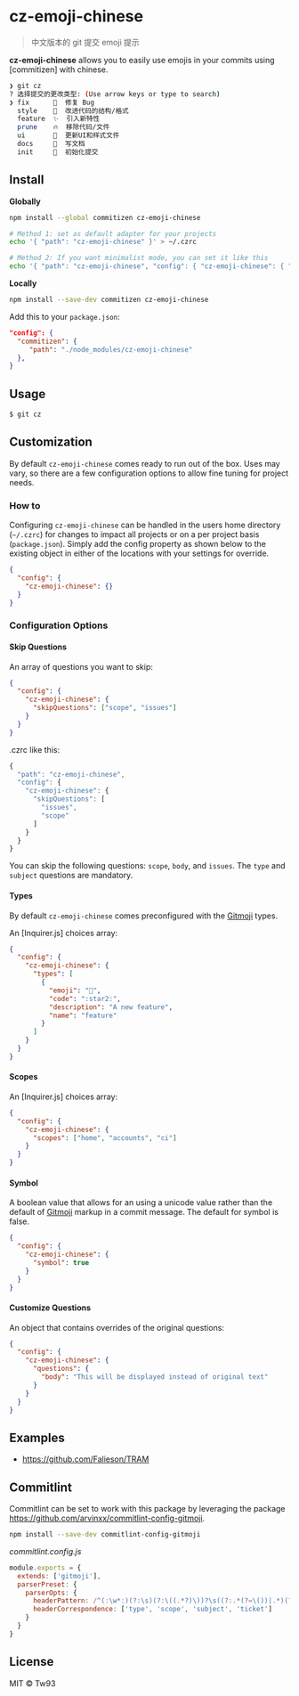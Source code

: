 # cz-emoji-chinese

> 中文版本的 git 提交 emoji 提示

**cz-emoji-chinese** allows you to easily use emojis in your commits using [commitizen] with chinese.

```sh
❯ git cz
? 选择提交的更改类型: (Use arrow keys or type to search)
❯ fix      🐛  修复 Bug
  style    🎨  改进代码的结构/格式
  feature  ✨  引入新特性
  prune    🔥  移除代码/文件
  ui       💄  更新UI和样式文件
  docs     📝  写文档
  init     🎉  初始化提交
```

## Install

**Globally**

```bash
npm install --global commitizen cz-emoji-chinese

# Method 1: set as default adapter for your projects
echo '{ "path": "cz-emoji-chinese" }' > ~/.czrc

# Method 2: If you want minimalist mode, you can set it like this
echo '{ "path": "cz-emoji-chinese", "config": { "cz-emoji-chinese": { "skipQuestions": [ "issues", "scope","body" ] } } }' > ~/.czrc
```

**Locally**

```bash
npm install --save-dev commitizen cz-emoji-chinese
```

Add this to your `package.json`:

```json
"config": {
  "commitizen": {
     "path": "./node_modules/cz-emoji-chinese"
  },
}
```

## Usage

```sh
$ git cz
```

## Customization

By default `cz-emoji-chinese` comes ready to run out of the box. Uses may vary, so there are a few configuration options to allow fine tuning for project needs.

### How to

Configuring `cz-emoji-chinese` can be handled in the users home directory (`~/.czrc`) for changes to impact all projects or on a per project basis (`package.json`). Simply add the config property as shown below to the existing object in either of the locations with your settings for override.

```json
{
  "config": {
    "cz-emoji-chinese": {}
  }
}
```

### Configuration Options

#### Skip Questions

An array of questions you want to skip:

```json
{
  "config": {
    "cz-emoji-chinese": {
      "skipQuestions": ["scope", "issues"]
    }
  }
}
```

.czrc like this:

```js
{
  "path": "cz-emoji-chinese",
  "config": {
    "cz-emoji-chinese": {
      "skipQuestions": [
        "issues",
        "scope"
      ]
    }
  }
}
```

You can skip the following questions: `scope`, `body`, and `issues`. The `type` and `subject` questions are mandatory.

#### Types

By default `cz-emoji-chinese` comes preconfigured with the [Gitmoji](https://gitmoji.carloscuesta.me/) types.

An [Inquirer.js] choices array:

```json
{
  "config": {
    "cz-emoji-chinese": {
      "types": [
        {
          "emoji": "🌟",
          "code": ":star2:",
          "description": "A new feature",
          "name": "feature"
        }
      ]
    }
  }
}
```

#### Scopes

An [Inquirer.js] choices array:

```json
{
  "config": {
    "cz-emoji-chinese": {
      "scopes": ["home", "accounts", "ci"]
    }
  }
}
```

#### Symbol

A boolean value that allows for an using a unicode value rather than the default of [Gitmoji](https://gitmoji.carloscuesta.me/) markup in a commit message. The default for symbol is false.

```json
{
  "config": {
    "cz-emoji-chinese": {
      "symbol": true
    }
  }
}
```

#### Customize Questions

An object that contains overrides of the original questions:

```json
{
  "config": {
    "cz-emoji-chinese": {
      "questions": {
        "body": "This will be displayed instead of original text"
      }
    }
  }
}
```

## Examples

- https://github.com/Falieson/TRAM

## Commitlint

Commitlint can be set to work with this package by leveraging the package https://github.com/arvinxx/commitlint-config-gitmoji.

```bash
npm install --save-dev commitlint-config-gitmoji
```

_commitlint.config.js_

```js
module.exports = {
  extends: ['gitmoji'],
  parserPreset: {
    parserOpts: {
      headerPattern: /^(:\w*:)(?:\s)(?:\((.*?)\))?\s((?:.*(?=\())|.*)(?:\(#(\d*)\))?/,
      headerCorrespondence: ['type', 'scope', 'subject', 'ticket']
    }
  }
}
```

## License

MIT © Tw93
